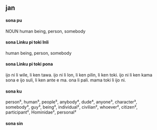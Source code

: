 ## jan

#### sona pu

NOUN human being, person, somebody

#### sona Linku pi toki Inli

human being, person, somebody

#### sona Linku pi toki pona

ijo ni li wile, li ken tawa. ijo ni li lon, li ken pilin, li ken toki. ijo ni li ken kama sona e ijo suli, li ken ante e ma. ona li pali. mama toki li ijo ni.

#### sona ku

person⁵, human⁵, people⁵, anybody⁴, dude⁴, anyone³, character³, somebody³, guy³, being³, individual², civilian², whoever², citizen², participant², Hominidae², personal²

#### sona sin

